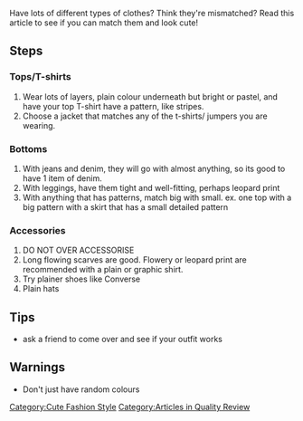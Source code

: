 Have lots of different types of clothes? Think they're mismatched? Read
this article to see if you can match them and look cute!

## Steps

### Tops/T-shirts

1.  Wear lots of layers, plain colour underneath but bright or pastel,
    and have your top T-shirt have a pattern, like stripes.
2.  Choose a jacket that matches any of the t-shirts/ jumpers you are
    wearing.

### Bottoms

1.  With jeans and denim, they will go with almost anything, so its good
    to have 1 item of denim.
2.  With leggings, have them tight and well-fitting, perhaps leopard
    print
3.  With anything that has patterns, match big with small. ex. one top
    with a big pattern with a skirt that has a small detailed pattern

### Accessories

1.  DO NOT OVER ACCESSORISE
2.  Long flowing scarves are good. Flowery or leopard print are
    recommended with a plain or graphic shirt.
3.  Try plainer shoes like Converse
4.  Plain hats

## Tips

-   ask a friend to come over and see if your outfit works

## Warnings

-   Don't just have random colours

[Category:Cute Fashion Style](Category:Cute_Fashion_Style "wikilink")
[Category:Articles in Quality
Review](Category:Articles_in_Quality_Review "wikilink")